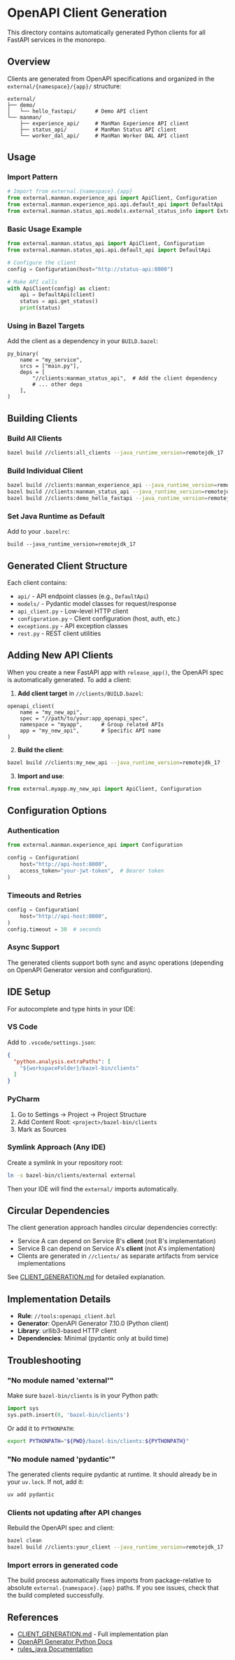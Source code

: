 # OpenAPI Client Generation

This directory contains automatically generated Python clients for all FastAPI services in the monorepo.

## Overview

Clients are generated from OpenAPI specifications and organized in the `external/{namespace}/{app}/` structure:

```
external/
├── demo/
│   └── hello_fastapi/      # Demo API client
└── manman/
    ├── experience_api/     # ManMan Experience API client
    ├── status_api/         # ManMan Status API client
    └── worker_dal_api/     # ManMan Worker DAL API client
```

## Usage

### Import Pattern

```python
# Import from external.{namespace}.{app}
from external.manman.experience_api import ApiClient, Configuration
from external.manman.experience_api.api.default_api import DefaultApi
from external.manman.status_api.models.external_status_info import ExternalStatusInfo
```

### Basic Usage Example

```python
from external.manman.status_api import ApiClient, Configuration
from external.manman.status_api.api.default_api import DefaultApi

# Configure the client
config = Configuration(host="http://status-api:8000")

# Make API calls
with ApiClient(config) as client:
    api = DefaultApi(client)
    status = api.get_status()
    print(status)
```

### Using in Bazel Targets

Add the client as a dependency in your `BUILD.bazel`:

```starlark
py_binary(
    name = "my_service",
    srcs = ["main.py"],
    deps = [
        "//clients:manman_status_api",  # Add the client dependency
        # ... other deps
    ],
)
```

## Building Clients

### Build All Clients

```bash
bazel build //clients:all_clients --java_runtime_version=remotejdk_17
```

### Build Individual Client

```bash
bazel build //clients:manman_experience_api --java_runtime_version=remotejdk_17
bazel build //clients:manman_status_api --java_runtime_version=remotejdk_17
bazel build //clients:demo_hello_fastapi --java_runtime_version=remotejdk_17
```

### Set Java Runtime as Default

Add to your `.bazelrc`:
```
build --java_runtime_version=remotejdk_17
```

## Generated Client Structure

Each client contains:

- `api/` - API endpoint classes (e.g., `DefaultApi`)
- `models/` - Pydantic model classes for request/response
- `api_client.py` - Low-level HTTP client
- `configuration.py` - Client configuration (host, auth, etc.)
- `exceptions.py` - API exception classes
- `rest.py` - REST client utilities

## Adding New API Clients

When you create a new FastAPI app with `release_app()`, the OpenAPI spec is automatically generated. To add a client:

1. **Add client target** in `//clients/BUILD.bazel`:

```starlark
openapi_client(
    name = "my_new_api",
    spec = "//path/to/your:app_openapi_spec",
    namespace = "myapp",      # Group related APIs
    app = "my_new_api",       # Specific API name
)
```

2. **Build the client**:

```bash
bazel build //clients:my_new_api --java_runtime_version=remotejdk_17
```

3. **Import and use**:

```python
from external.myapp.my_new_api import ApiClient, Configuration
```

## Configuration Options

### Authentication

```python
from external.manman.experience_api import Configuration

config = Configuration(
    host="http://api-host:8000",
    access_token="your-jwt-token",  # Bearer token
)
```

### Timeouts and Retries

```python
config = Configuration(
    host="http://api-host:8000",
)
config.timeout = 30  # seconds
```

### Async Support

The generated clients support both sync and async operations (depending on OpenAPI Generator version and configuration).

## IDE Setup

For autocomplete and type hints in your IDE:

### VS Code

Add to `.vscode/settings.json`:

```json
{
  "python.analysis.extraPaths": [
    "${workspaceFolder}/bazel-bin/clients"
  ]
}
```

### PyCharm

1. Go to Settings → Project → Project Structure
2. Add Content Root: `<project>/bazel-bin/clients`
3. Mark as Sources

### Symlink Approach (Any IDE)

Create a symlink in your repository root:

```bash
ln -s bazel-bin/clients/external external
```

Then your IDE will find the `external/` imports automatically.

## Circular Dependencies

The client generation approach handles circular dependencies correctly:

- Service A can depend on Service B's **client** (not B's implementation)
- Service B can depend on Service A's **client** (not A's implementation)
- Clients are generated in `//clients/` as separate artifacts from service implementations

See [CLIENT_GENERATION.md](../tools/CLIENT_GENERATION.md) for detailed explanation.

## Implementation Details

- **Rule**: `//tools:openapi_client.bzl`
- **Generator**: OpenAPI Generator 7.10.0 (Python client)
- **Library**: urllib3-based HTTP client
- **Dependencies**: Minimal (pydantic only at build time)

## Troubleshooting

### "No module named 'external'"

Make sure `bazel-bin/clients` is in your Python path:

```python
import sys
sys.path.insert(0, 'bazel-bin/clients')
```

Or add it to `PYTHONPATH`:

```bash
export PYTHONPATH="${PWD}/bazel-bin/clients:${PYTHONPATH}"
```

### "No module named 'pydantic'"

The generated clients require pydantic at runtime. It should already be in your `uv.lock`. If not, add it:

```bash
uv add pydantic
```

### Clients not updating after API changes

Rebuild the OpenAPI spec and client:

```bash
bazel clean
bazel build //clients:your_client --java_runtime_version=remotejdk_17
```

### Import errors in generated code

The build process automatically fixes imports from package-relative to absolute `external.{namespace}.{app}` paths. If you see issues, check that the build completed successfully.

## References

- [CLIENT_GENERATION.md](../tools/CLIENT_GENERATION.md) - Full implementation plan
- [OpenAPI Generator Python Docs](https://openapi-generator.tech/docs/generators/python)
- [rules_java Documentation](https://github.com/bazelbuild/rules_java)

